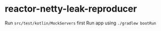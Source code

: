 # reactor-netty-leak-reproducer

Run `src/test/kotlin/MockServers` first
Run app using `./gradlew bootRun`